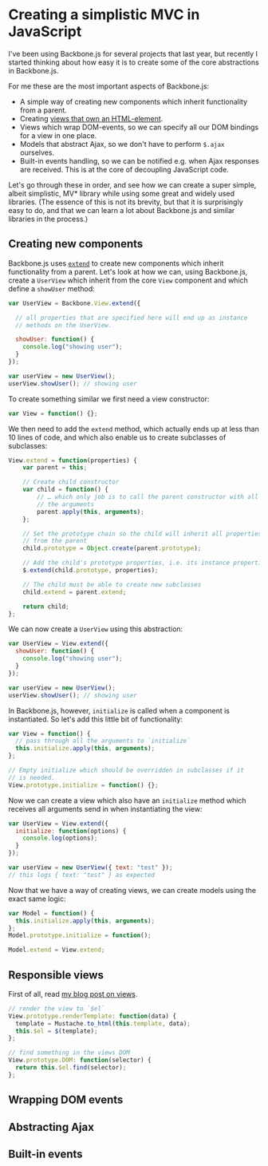 Creating a simplistic MVC in JavaScript
=======================================

I've been using Backbone.js for several projects that last year, but
recently I started thinking about how easy it is to create some of the
core abstractions in Backbone.js.

For me these are the most important aspects of Backbone.js:

* A simple way of creating new components which inherit functionality
  from a parent.
* Creating [views that own an HTML-element](views.md).
* Views which wrap DOM-events, so we can specify all our DOM bindings
  for a view in one place.
* Models that abstract Ajax, so we don't have to perform `$.ajax`
  ourselves.
* Built-in events handling, so we can be notified e.g. when Ajax
  responses are received. This is at the core of decoupling JavaScript
  code.

Let's go through these in order, and see how we can create a super
simple, albeit simplistic, MV* library while using some great and widely
used libraries. (The essence of this is not its brevity, but that it is
surprisingly easy to do, and that we can learn a lot about Backbone.js
and similar libraries in the process.)

Creating new components
-----------------------

Backbone.js uses
[`extend`](http://documentcloud.github.com/backbone/#Model-extend) to
create new components which inherit functionality from a parent. Let's
look at how we can, using Backbone.js, create a `UserView` which inherit
from the core `View` component and which define a `showUser` method:

```javascript
var UserView = Backbone.View.extend({

  // all properties that are specified here will end up as instance
  // methods on the UserView.

  showUser: function() {
    console.log("showing user");
  }
});

var userView = new UserView();
userView.showUser(); // showing user
```

To create something similar we first need a view constructor:

```javascript
var View = function() {};
```

We then need to add the `extend` method, which actually ends up at less
than 10 lines of code, and which also enable us to create subclasses of
subclasses:

```javascript
View.extend = function(properties) {
    var parent = this;

    // Create child constructor
    var child = function() {
        // … which only job is to call the parent constructor with all
        // the arguments
        parent.apply(this, arguments);
    };

    // Set the prototype chain so the child will inherit all properties
    // from the parent
    child.prototype = Object.create(parent.prototype);

    // Add the child's prototype properties, i.e. its instance properties
    $.extend(child.prototype, properties);

    // The child must be able to create new subclasses
    child.extend = parent.extend;

    return child;
};
```

We can now create a `UserView` using this abstraction:

```javascript
var UserView = View.extend({
  showUser: function() {
    console.log("showing user");
  }
});

var userView = new UserView();
userView.showUser(); // showing user
```

In Backbone.js, however, `initialize` is called when a component is
instantiated. So let's add this little bit of functionality:

```javascript
var View = function() {
  // pass through all the arguments to `initialize`
  this.initialize.apply(this, arguments);
};

// Empty initialize which should be overridden in subclasses if it
// is needed.
View.prototype.initialize = function() {};
```

Now we can create a view which also have an `initialize` method which
receives all arguments send in when instantiating the view:

```javascript
var UserView = View.extend({
  initialize: function(options) {
    console.log(options);
  }
});

var userView = new UserView({ text: "test" });
// this logs { text: "test" } as expected
```

Now that we have a way of creating views, we can create models using the
exact same logic:

```javascript
var Model = function() {
  this.initialize.apply(this, arguments);
};
Model.prototype.initialize = function();

Model.extend = View.extend;
```

Responsible views
-----------------

First of all, read [my blog post on views](views.md).

```javascript
// render the view to `$el`
View.prototype.renderTemplate: function(data) {
  template = Mustache.to_html(this.template, data);
  this.$el = $(template);
};

// find something in the views DOM
View.prototype.DOM: function(selector) {
  return this.$el.find(selector);
};
```

Wrapping DOM events
-------------------


Abstracting Ajax
----------------


Built-in events
---------------


